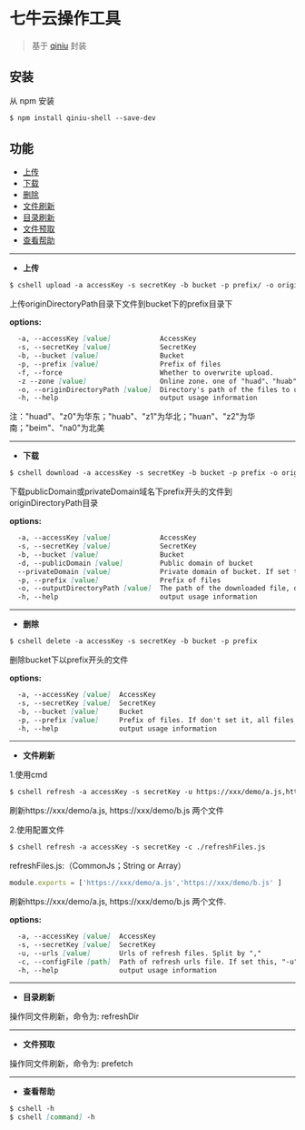 # 七牛云操作工具
> 基于 [qiniu](https://github.com/qiniu/nodejs-sdk) 封装

## 安装

从 npm 安装

```markdown
$ npm install qiniu-shell --save-dev
```

## 功能
- [上传](#上传)
- [下载](#下载)
- [删除](#删除)
- [文件刷新](#文件刷新)
- [目录刷新](#目录刷新)
- [文件预取](#文件预取)
- [查看帮助](#查看帮助)

---
- **<a id="上传">上传</a>**
```markdown
$ cshell upload -a accessKey -s secretKey -b bucket -p prefix/ -o originDirectoryPath -f -z huan
```
上传originDirectoryPath目录下文件到bucket下的prefix目录下

**options:**
```markdown
  -a, --accessKey [value]            AccessKey
  -s, --secretKey [value]            SecretKey
  -b, --bucket [value]               Bucket
  -p, --prefix [value]               Prefix of files
  -f, --force                        Whether to overwrite upload.
  -z --zone [value]                  Online zone. one of "huad"、"huab"、"huan"、"beim"、"z0"、"z1"、"z2"、"na0"
  -o, --originDirectoryPath [value]  Directory's path of the files to upload, default is "dist"
  -h, --help                         output usage information
```

注："huad"、"z0"为华东；"huab"、"z1"为华北；"huan"、"z2"为华南；"beim"、"na0"为北美

---
- **<a id="下载">下载</a>**
```markdown
$ cshell download -a accessKey -s secretKey -b bucket -p prefix -o originDirectoryPath -d publicDomain
```
下载publicDomain或privateDomain域名下prefix开头的文件到originDirectoryPath目录

**options:**
```markdown
  -a, --accessKey [value]            AccessKey
  -s, --secretKey [value]            SecretKey
  -b, --bucket [value]               Bucket
  -d, --publicDomain [value]         Public domain of bucket
  --privateDomain [value]            Private domain of bucket. If set this, "-d" will be useless
  -p, --prefix [value]               Prefix of files
  -o, --outputDirectoryPath [value]  The path of the downloaded file, default is "dist"
  -h, --help                         output usage information
```

---
- **<a id="删除">删除</a>**
```markdown
$ cshell delete -a accessKey -s secretKey -b bucket -p prefix
```
删除bucket下以prefix开头的文件

**options:**

```markdown
  -a, --accessKey [value]  AccessKey
  -s, --secretKey [value]  SecretKey
  -b, --bucket [value]     Bucket
  -p, --prefix [value]     Prefix of files. If don't set it, all files of buckt will be deleted.
  -h, --help               output usage information
```

---
- **<a id="文件刷新">文件刷新</a>**

1.使用cmd
```markdown
$ cshell refresh -a accessKey -s secretKey -u https://xxx/demo/a.js,https://xxx/demo/b.js
```
<p>
    刷新https://xxx/demo/a.js, https://xxx/demo/b.js 两个文件
</p>


2.使用配置文件
```markdown
$ cshell refresh -a accessKey -s secretKey -c ./refreshFiles.js
```

refreshFiles.js:（CommonJs；String or Array）
```js
module.exports = ['https://xxx/demo/a.js','https://xxx/demo/b.js' ]
```

<p>
    刷新https://xxx/demo/a.js, https://xxx/demo/b.js 两个文件.
</p>


**options:**

```markdown
  -a, --accessKey [value]  AccessKey
  -s, --secretKey [value]  SecretKey
  -u, --urls [value]       Urls of refresh files. Split by ","
  -c, --configFile [path]  Path of refresh urls file. If set this, "-u" will be useless
  -h, --help               output usage information
```

---
- **<a id="目录刷新">目录刷新</a>**

操作同文件刷新，命令为: refreshDir

---
- **<a id="文件预取">文件预取</a>**

操作同文件刷新，命令为: prefetch

---
- **<a id="查看帮助">查看帮助</a>**

```markdown
$ cshell -h
$ cshell [command] -h
```